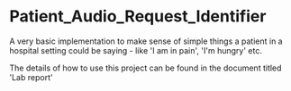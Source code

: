 # Patient_Audio_Request_Identifier
A very basic implementation to make sense of simple things a patient in a hospital setting could be saying - like 'I am in pain', 'I'm hungry' etc.

The details of how to use this project can be found in the document titled 'Lab report'
